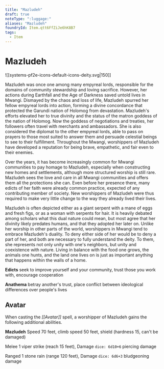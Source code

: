 ```yaml
---
title: "Mazludeh"
draft: true
noteType: ":luggage:"
aliases: "Mazludeh"
foundryId: Item.qtt6FfZiJe6hK8B7
tags:
  - Item
---
```


# Mazludeh
![[systems-pf2e-icons-default-icons-deity.svg|150]]

Mazludeh was once one among many empyreal lords, responsible for the domains of community stewardship and loving sacrifice. However, her actions during Earthfall and the Age of Darkness saved untold lives in Mwangi. Dismayed by the chaos and loss of life, Mazludeh spurred her fellow empyreal lords into action, forming a divine concordance that protected the Garundi nation of Holomog from devastation. Mazludeh's efforts elevated her to true divinity and the status of the matron goddess of the nation of Holomog. Now the goddess of negotiations and treaties, her followers often travel with merchants and ambassadors. She is also considered the diplomat to the other empyreal lords, able to pass on prayers to those most suited to answer them and persuade celestial beings to see to their fulfillment. Throughout the Mwangi, worshippers of Mazludeh have developed a reputation for being brave, empathetic, and fair even to their enemies.

Over the years, it has become increasingly common for Mwangi communities to pay homage to Mazludeh, especially when constructing new homes and settlements, although more structured worship is still rare. Mazludeh sees the love and care in all Mwangi communities and offers them all the protections she can. Even before her presence there, many edicts of her faith were already common practice, expected of any contributing member of society. New worshippers of Mazludeh were thus required to make very little change to the way they already lived their lives.

Mazludeh is often depicted either as a giant serpent with a mane of eggs and fresh figs, or as a woman with serpents for hair. It is heavily debated among scholars what this dual nature could mean, but most agree that her divinity likely predates humans, and that they adopted her later on. Unlike her worship in other parts of the world, worshippers in Mwangi tend to embrace Mazludeh's duality. To deny either side of her would be to deny a part of her, and both are necessary to fully understand the deity. To them, she represents not only unity with one's neighbors, but unity and coexistence with nature. Living in balance with the food one grows, the animals one hunts, and the land one lives on is just as important anything that happens within the walls of a home.

**Edicts** seek to improve yourself and your community, trust those you work with, encourage cooperation

**Anathema** betray another's trust, place conflict between ideological differences over people's lives

## Avatar

When casting the _[[Avatar]]_ spell, a worshipper of Mazludeh gains the following additional abilities.

**Mazludeh** Speed 70 feet, climb speed 50 feet, shield (hardness 15, can't be damaged)

Melee 1 viper strike (reach 15 feet), Damage `dice: 6d10+6` piercing damage

Ranged 1 stone rain (range 120 feet), Damage `dice: 6d6+3` bludgeoning damage
